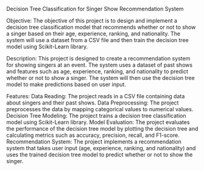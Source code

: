 Decision Tree Classification for Singer Show Recommendation System

Objective:
The objective of this project is to design and implement a decision tree classification model that recommends whether or not to show a singer based on their age, experience, ranking, and nationality. 
The system will use a dataset from a CSV file and then train the decision tree model using Scikit-Learn library.

Description:
This project is designed to create a recommendation system for showing singers at an event. 
The system uses a dataset of past shows and features such as age, experience, ranking, and nationality to predict whether or not to show a singer. 
The system will then use the decision tree model to make predictions based on user input.

Features:
Data Reading: The project reads in a CSV file containing data about singers and their past shows.
Data Preprocessing: The project preprocesses the data by mapping categorical values to numerical values.
Decision Tree Modeling: The project trains a decision tree classification model using Scikit-Learn library.
Model Evaluation: The project evaluates the performance of the decision tree model by plotting the decision tree and calculating metrics such as accuracy, precision, recall, and F1-score.
Recommendation System: The project implements a recommendation system that takes user input (age, experience, ranking, and nationality) and uses the trained decision tree model to predict whether or not to show the singer.
